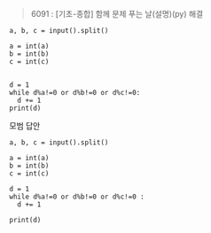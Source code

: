 >6091 : [기초-종합] 함께 문제 푸는 날(설명)(py) 해결


```
a, b, c = input().split()

a = int(a)
b = int(b)
c = int(c)


d = 1
while d%a!=0 or d%b!=0 or d%c!=0:
  d += 1
print(d)
```



모범 답안  
```
a, b, c = input().split()

a = int(a)
b = int(b)
c = int(c)

d = 1
while d%a!=0 or d%b!=0 or d%c!=0 :
  d += 1

print(d)


```
